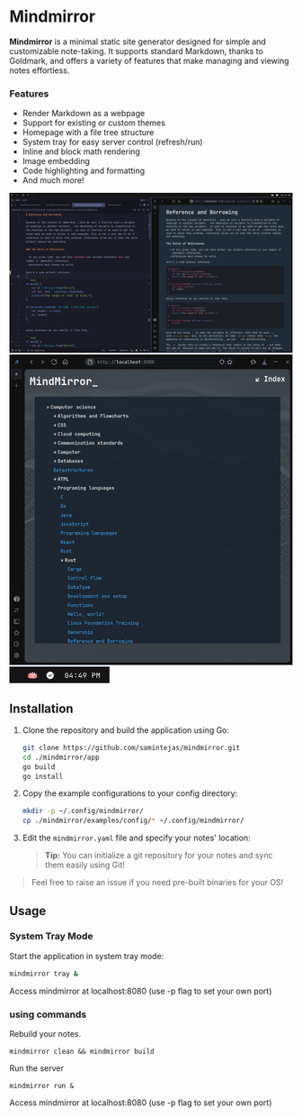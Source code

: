 # Mindmirror

**Mindmirror** is a minimal static site generator designed for simple and customizable note-taking. It supports standard Markdown, thanks to Goldmark, and offers a variety of features that make managing and viewing notes effortless.

### Features
- Render Markdown as a webpage
- Support for existing or custom themes
- Homepage with a file tree structure
- System tray for easy server control (refresh/run)
- Inline and block math rendering
- Image embedding
- Code highlighting and formatting
- And much more!

![Example Setup](./images/exsetup.png "screenshot")
![Home](./images/home.png "screenshot")
![Systray](./images/systray.png "screenshot")

## Installation

1. Clone the repository and build the application using Go:
    ```sh
    git clone https://github.com/samintejas/mindmirror.git
    cd ./mindmirror/app
    go build
    go install
    ```

2. Copy the example configurations to your config directory:
    ```sh
    mkdir -p ~/.config/mindmirror/
    cp ./mindmirror/examples/config/* ~/.config/mindmirror/
    ```

3. Edit the `mindmirror.yaml` file and specify your notes' location:
    > **Tip:** You can initialize a git repository for your notes and sync them easily using Git!

> Feel free to raise an issue if you need pre-built binaries for your OS!

## Usage

### System Tray Mode

Start the application in system tray mode:
```sh
mindmirror tray &
```

Access mindmirror at localhost:8080 (use -p flag to set your own port)

### using commands

Rebuild your notes.
```
mindmirror clean && mindmirror build
```
Run the server
```
mindmirror run &
```
Access mindmirror at localhost:8080 (use -p flag to set your own port)
